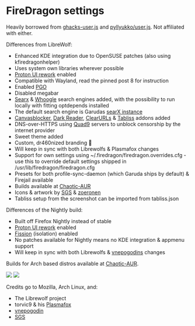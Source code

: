 # FireDragon settings

Heavily borrowed from [ghacks-user.js](https://github.com/ghacksuserjs/ghacks-user.js) and [pyllyukko/user.js](https://github.com/pyllyukko/user.js). Not affiliated with either.

Differences from LibreWolf:

- Enhanced KDE integration due to OpenSUSE patches (also using kfiredragonhelper)
- Uses system own libraries wherever possible
- [Proton UI rework](https://wiki.mozilla.org/Firefox/Proton) enabled
- Compatible with Wayland, read the pinned post 8 for instruction
- Enabled [PGO](https://developer.mozilla.org/en-US/docs/Mozilla/Developer_guide/Build_Instructions/Building_with_Profile-Guided_Optimization)
- Disabled megabar
- [Searx](https://searx.garudalinux.org/) & [Whoogle](https://search.garudalinux.org/) search engines added, with the possibility to run locally with fitting optdepends installed
- The default search engine is Garudas [searX instance](https://searx.garudalinux.org)
- [Canvasblocker](https://addons.mozilla.org/en-US/firefox/addon/canvasblocker/), [Dark Reader](https:/]/addons.mozilla.org/en-US/firefox/addon/darkreader/), [ClearURLs](https://addons.mozilla.org/de/firefox/addon/clearurls/) & [Tabliss](https://addons.mozilla.org/en-US/firefox/addon/tabliss/) addons added 
- DNS-over-HTTPS using [Quad9](https://quad9.net) servers to unblock censorship by the internet provider
- Sweet theme added
- Custom, dr460nized branding :dragon:
- Will keep in sync with both Librewolfs & Plasmafox changes
- Support for own settings using ~/.firedragon/firedragon.overrides.cfg - use this to override default settings shipped in /usr/lib/firedragon/firedragon.cfg 
- Presets for both profile-sync-daemon (which Garuda ships by default) & Firejail available
- Builds available at [Chaotic-AUR](https://chaotic.cx)
- Icons & artwork by [SGS](https://gitlab.com/sgse) & [zoeronen](https://gitlab.com/zoeronen)
- Tabliss setup from the screenshot can be imported from tabliss.json

Differences of the Nightly build:

- Built off Firefox Nightly instead of stable
- [Proton UI rework](https://wiki.mozilla.org/Firefox/Proton) enabled
- [Fission](https://wiki.mozilla.org/Project_Fission) (isolation) enabled
- No patches available for Nightly means no KDE integration & appmenu support
- Will keep in sync with both Librewolfs & [vnepogodins](https://aur.archlinux.org/account/vnepogodin) changes

Builds for Arch based distros available at [Chaotic-AUR](https://chaotic.cx).

<img src=https://gitlab.com/dr460nf1r3/dragonwolf-settings/-/raw/master/home.png/>
<img src=https://gitlab.com/dr460nf1r3/dragonwolf-settings/-/raw/master/about.png/>


Credits go to Mozilla, Arch Linux, and:

- The Librewolf project
- torvic9 & his [Plasmafox](https://github.com/torvic9/plasmafox)
- [vnepogodin](https://aur.archlinux.org/account/vnepogodin)
- [SGS](https://gitlab.com/sgse)
